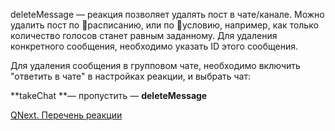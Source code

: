 
deleteMessage — реакция позволяет удалять пост в чате/канале. Можно удалить пост по 📅расписанию, или по 🚧условию, например, как только количество голосов станет равным заданному. Для удаления конкретного сообщения, необходимо указать ID этого сообщения.

Для удаления сообщения в групповом чате, необходимо включить "ответить в чате" в настройках реакции, и выбрать чат:


**takeChat **— пропустить
— **deleteMessage**



[QNext. Перечень реакции](/docs-test/ph/QNext-admin-reaction-about-05-01)

 